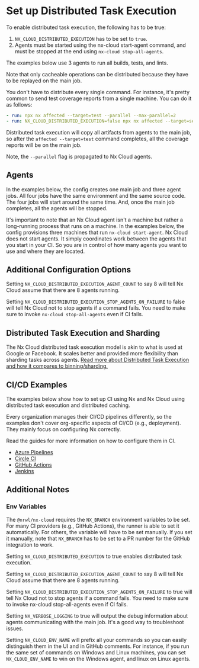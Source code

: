 # Set up Distributed Task Execution

To enable distributed task execution, the following has to be true:

1. `NX_CLOUD_DISTRIBUTED_EXECUTION` has to be set to `true`.
2. Agents must be started using the nx-cloud start-agent command, and must be stopped at the end using `nx-cloud stop-all-agents`.

The examples below use 3 agents to run all builds, tests, and lints.

Note that only cacheable operations can be distributed because they have to be replayed on the main job.

You don't have to distribute every single command. For instance, it's pretty common to send test coverage reports from a single machine. You can do it as follows:

```yaml
- run: npx nx affected --target=test --parallel --max-parallel=2
- run: NX_CLOUD_DISTRIBUTED_EXECUTION=false npx nx affected --target=send-coverage-reports --parallel
```

Distributed task execution will copy all artifacts from agents to the main job, so after the `affected --target=test` command completes, all the coverage reports will be on the main job.

Note, the `--parallel` flag is propagated to Nx Cloud agents.

## Agents

In the examples below, the config creates one main job and three agent jobs. All four jobs have the same environment and the same source code. The four jobs will start around the same time. And, once the main job completes, all the agents will be stopped.

It's important to note that an Nx Cloud agent isn't a machine but rather a long-running process that runs on a machine. In the examples below, the config provisions three machines that run `nx-cloud start-agent`. Nx Cloud does not start agents. It simply coordinates work between the agents that you start in your CI. So you are in control of how many agents you want to use and where they are located.

## Additional Configuration Options

Setting `NX_CLOUD_DISTRIBUTED_EXECUTION_AGENT_COUNT` to say 8 will tell Nx Cloud assume that there are 8 agents running.

Setting `NX_CLOUD_DISTRIBUTED_EXECUTION_STOP_AGENTS_ON_FAILURE` to false will tell Nx Cloud not to stop agents if a command fails. You need to make sure to invoke `nx-cloud stop-all-agents` even if CI fails.

## Distributed Task Execution and Sharding

The Nx Cloud distributed task execution model is akin to what is used at Google or Facebook. It scales better and provided more flexibility than sharding tasks across agents. [Read more about Distributed Task Execution and how it compares to binning/sharding.](https://blog.nrwl.io/distributing-ci-binning-and-distributed-task-execution-632fe31a8953?source=friends_link&sk=5120b7ff982730854ed22becfe7a640a)

## CI/CD Examples

The examples below show how to set up CI using Nx and Nx Cloud using distributed task execution and distributed caching.

Every organization manages their CI/CD pipelines differently, so the examples don't cover org-specific aspects of CI/CD (e.g., deployment). They mainly focus on configuring Nx correctly.

Read the guides for more information on how to configure them in CI.

- [Azure Pipelines](/ci/monorepo-ci-azure#distributed-ci-with-nx-cloud)
- [Circle CI](/ci/monorepo-ci-circle-ci#distributed-ci-with-nx-cloud)
- [GitHub Actions](/ci/monorepo-ci-github-actions#distributed-ci-with-nx-cloud)
- [Jenkins](/ci/monorepo-ci-jenkins#distributed-ci-with-nx-cloud)

## Additional Notes

### Env Variables

The `@nrwl/nx-cloud` requires the `NX_BRANCH` environment variables to be set. For many CI providers (e.g., GitHub Actions), the runner is able to set it automatically. For others, the variable will have to be set manually. If you set it manually, note that `NX_BRANCH` has to be set to a PR number for the GitHub integration to work.

Setting `NX_CLOUD_DISTRIBUTED_EXECUTION` to true enables distributed task execution.

Setting `NX_CLOUD_DISTRIBUTED_EXECUTION_AGENT_COUNT` to say 8 will tell Nx Cloud assume that there are 8 agents running.

Setting `NX_CLOUD_DISTRIBUTED_EXECUTION_STOP_AGENTS_ON_FAILURE` to true will tell Nx Cloud not to stop agents if a command fails. You need to make sure to invoke nx-cloud stop-all-agents even if CI fails.

Setting `NX_VERBOSE_LOGGING` to true will output the debug information about agents communicating with the main job. It's a good way to troubleshoot issues.

Setting `NX_CLOUD_ENV_NAME` will prefix all your commands so you can easily distinguish them in the UI and in GitHub comments. For instance, if you run the same set of commands on Windows and Linux machines, you can set `NX_CLOUD_ENV_NAME` to win on the Windows agent, and linux on Linux agents.
